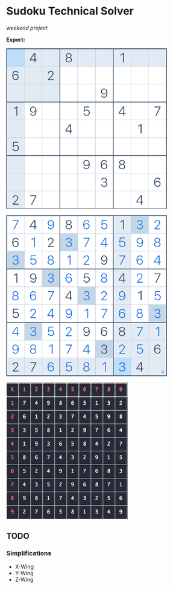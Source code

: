 # Sudoku Technical Solver
*weekend project*

**Expert:**  

![expert](images/expert.png)  


![solved expert](images/solved_expert.png)  


![solved export numbers](images/solved_expert_numbers.png)


## TODO
### Simplifications
* X-Wing
* Y-Wing
* Z-Wing
